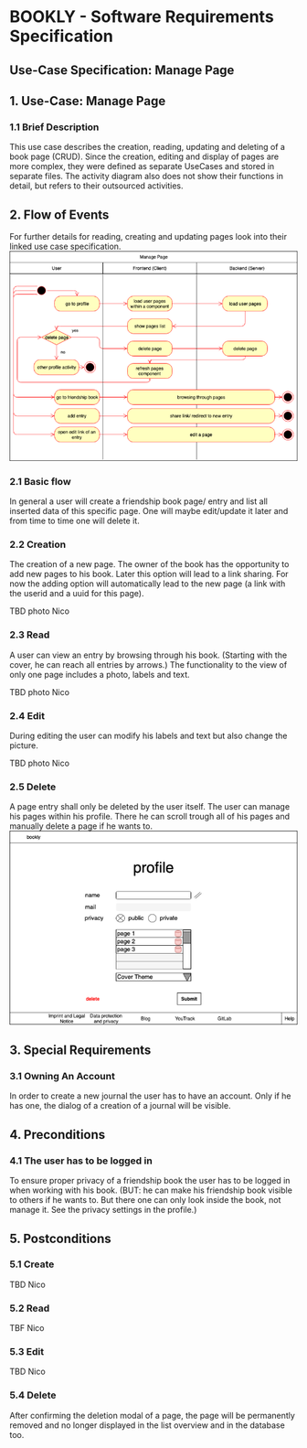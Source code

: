# BOOKLY - Software Requirements Specification
## Use-Case Specification: Manage Page

## 1. Use-Case: Manage Page

### 1.1 Brief Description

This use case describes the creation, reading, updating and deleting of a book page (CRUD).
Since the creation, editing and display of pages are more complex, they were defined as separate UseCases and stored 
in separate files. The activity diagram also does not show their functions in detail, but refers to their outsourced activities.

## 2. Flow of Events

For further details for reading, creating and updating pages look into their linked use case specification.
![ManagePageFlow](ManagePageFlow.png "Manage Page Flow")

### 2.1 Basic flow

In general a user will create a friendship book page/ entry and list all inserted data of this specific page. 
One will maybe edit/update it later and from time to time one will delete it.

### 2.2 Creation  

The creation of a new page. The owner of the book has the opportunity to add new pages to his
book. Later this option will lead to a link sharing. For now the adding option will automatically
lead to the new page (a link with the userid and a uuid for this page).

TBD photo Nico

### 2.3 Read

A user can view an entry by browsing through his book. (Starting with the cover, he can reach all entries by arrows.)
The functionality to the view of only one page includes a photo, labels and text.

TBD photo Nico

### 2.4 Edit

During editing the user can modify his labels and text but also change the picture.

TBD photo Nico

### 2.5 Delete

A page entry shall only be deleted by the user itself. The user can manage his pages within his profile.
There he can scroll trough all of his pages and manually delete a page if he wants to. 
![Profile](profile.png "Delete a page")

## 3. Special Requirements

### 3.1 Owning An Account
        
In order to create a new journal the user has to have an account. Only if he has one, the dialog of a creation of a journal will be visible.

## 4. Preconditions

### 4.1 The user has to be logged in

To ensure proper privacy of a friendship book the user has to be logged in when working with his book.
(BUT: he can make his friendship book visible to others if he wants to. But there one can only look inside the book,
not manage it. See the privacy settings in the profile.)

## 5. Postconditions

### 5.1 Create

TBD Nico

### 5.2 Read

TBF Nico

### 5.3 Edit

TBD Nico

### 5.4 Delete

After confirming the deletion modal of a page, the page will be permanently removed and no longer displayed in the list 
overview and in the database too.
